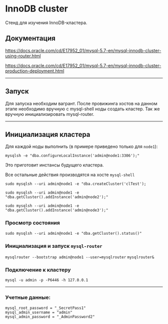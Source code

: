 # InnoDB cluster

Стенд для изучения InnoDB-кластера.

## Документация
https://docs.oracle.com/cd/E17952_01/mysql-5.7-en/mysql-innodb-cluster-using-router.html

https://docs.oracle.com/cd/E17952_01/mysql-5.7-en/mysql-innodb-cluster-production-deployment.html


---
## Запуск

Для запуска необходим вагрант. После провижинга хостов на данном этапе необходимо вручную с mysql-shell ноды создать кластер. Так же вручную инициализировать mysql-router.

---
## Инициализация кластера

Для каждой ноды выполнить (в примере приведено только для ```node1```):

```mysqlsh -e "dba.configureLocalInstance('admin@node1:3306');"```

Это приготовит инстансы будущего кластера.

Все остальные действия производятся на хосте ```mysql-shell```

```sudo mysqlsh --uri admin@node1 -e "dba.createCluster('clTest');```

```sudo mysqlsh --uri admin@node1 -e "dba.getCluster().addInstance('admin@node2');"```

```sudo mysqlsh --uri admin@node1 -e "dba.getCluster().addInstance('admin@node3');"```

### Просмотр состояния
```sudo mysqlsh --uri admin@node1 -e "dba.getCluster().status()"```

### Инициализация и запуск ```mysql-router```

```mysqlrouter --bootstrap admin@node1 --user=mysqlrouter```
```mysqlrouter&```

### Подключение к кластеру
```mysql -u admin -p -P6446 -h 127.0.0.1```

---
### Учетные данные:
    mysql_root_password = "_SecretPass1"
    mysql_admin_username = "admin"
    mysql_admin_password = "_AdminPassword2"
